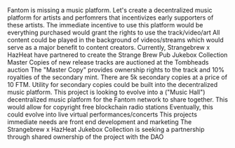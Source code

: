 Fantom is missing a music platform. 
Let's create a decentralized music platform for artists and perfomrers that incentivizes early supporters of these artists.
The immediate incentive to use this platform would be everything purchased would grant the rights to use the track/video/art
All content could be played in the background of videos/streams which would serve as a major benefit to content creators.
Currently, Strangebrew x HazHeat have partnered to create the Strange Brew Pub Jukebox Collection
Master Copies of new release tracks are auctioned at the Tombheads auction
The "Master Copy" provides ownership rights to the track and 10% royalties of the secondary mint.
There are 5k secondary copies at a price of 10 FTM.
Utility for secondary copies could be built into the decentralized music platform.
This project is looking to evolve into a ("Music Hall") decentralized music platform for the Fantom network to share together.
This would allow for copyright free blockchain radio stations 
Eventually, this could evolve into live virtual performances/concerts
This projects immediate needs are front end development and marketing
The Strangebrew x HazHeat Jukebox Collection is seeking a partnership through shared ownership of the project with the DAO
